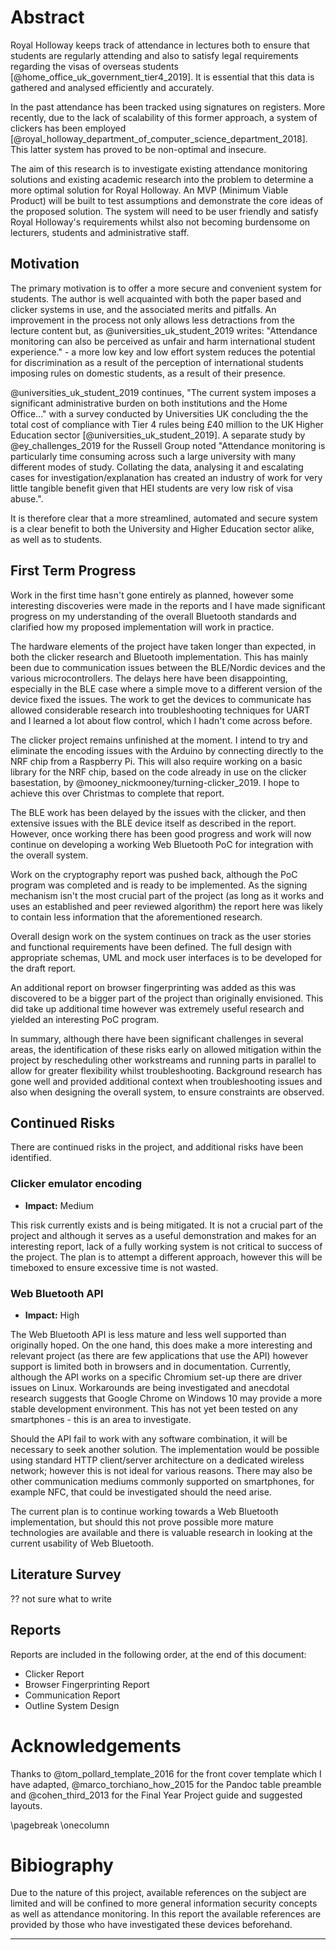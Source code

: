 # Abstract

Royal Holloway keeps track of attendance in lectures both to ensure that students are regularly attending and also to satisfy legal requirements regarding the visas of overseas students [@home_office_uk_government_tier4_2019]. It is essential that this data is gathered and analysed efficiently and accurately.

In the past attendance has been tracked using signatures on registers. More recently, due to the lack of scalability of this former approach, a system of clickers has been employed [@royal_holloway_department_of_computer_science_department_2018]. This latter system has proved to be non-optimal and insecure. 

The aim of this research is to investigate existing attendance monitoring solutions and existing academic research into the problem to determine a more optimal solution for Royal Holloway. An MVP (Minimum Viable Product) will be built to test assumptions and demonstrate the core ideas of the proposed solution. The system will need to be user friendly and satisfy Royal Holloway's requirements whilst also not becoming burdensome on lecturers, students and administrative staff. 

## Motivation 

The primary motivation is to offer a more secure and convenient system for students. The author is well acquainted with both the paper based and clicker systems in use, and the associated merits and pitfalls. An improvement in the process not only allows less detractions from the lecture content but, as @universities_uk_student_2019 writes: "Attendance monitoring can also be perceived as unfair and harm international student experience." - a more low key and low effort system reduces the potential for discrimination as a result of the perception of international students imposing rules on domestic students, as a result of their presence. 

@universities_uk_student_2019 continues, "The current system imposes a significant administrative burden on both institutions and the Home Office..." with a survey conducted by Universities UK concluding the the total cost of compliance with Tier 4 rules being £40 million to the UK Higher Education sector [@universities_uk_student_2019]. A separate study by @ey_challenges_2019 for the Russell Group noted "Attendance monitoring is particularly time consuming across such a large university with many different modes of study. Collating the data, analysing it and escalating cases for investigation/explanation has created an industry of work for very little tangible benefit given that HEI students are very low risk of visa abuse.". 

It is therefore clear that a more streamlined, automated and secure system is a clear benefit to both the University and Higher Education sector alike, as well as to students. 

## First Term Progress

Work in the first time hasn't gone entirely as planned, however some interesting discoveries were made in the reports and I have made significant progress on my understanding of the overall Bluetooth standards and clarified how my proposed implementation will work in practice. 

The hardware elements of the project have taken longer than expected, in both the clicker research and Bluetooth implementation. This has mainly been due to communication issues between the BLE/Nordic devices and the various microcontrollers. The delays here have been disappointing, especially in the BLE case where a simple move to a different version of the device fixed the issues. The work to get the devices to communicate has allowed considerable research into troubleshooting techniques for UART and I learned a lot about flow control, which I hadn't come across before. 

The clicker project remains unfinished at the moment. I intend to try and eliminate the encoding issues with the Arduino by connecting directly to the NRF chip from a Raspberry Pi. This will also require working on a basic library for the NRF chip, based on the code already in use on the clicker basestation, by @mooney_nickmooney/turning-clicker_2019. I hope to achieve this over Christmas to complete that report.

The BLE work has been delayed by the issues with the clicker, and then extensive issues with the BLE device itself as described in the report. However, once working there has been good progress and work will now continue on developing a working Web Bluetooth PoC for integration with the overall system. 

Work on the cryptography report was pushed back, although the PoC program was completed and is ready to be implemented. As the signing mechanism isn't the most crucial part of the project (as long as it works and uses an established and peer reviewed algorithm) the report here was likely to contain less information that the aforementioned research. 

Overall design work on the system continues on track as the user stories and functional requirements have been defined. The full design with appropriate schemas, UML and mock user interfaces is to be developed for the draft report. 

An additional report on browser fingerprinting was added as this was discovered to be a bigger part of the project than originally envisioned. This did take up additional time however was extremely useful research and yielded an interesting PoC program. 

In summary, although there have been significant challenges in several areas, the identification of these risks early on allowed mitigation within the project by rescheduling other workstreams and running parts in parallel to allow for greater flexibility whilst troubleshooting. Background research has gone well and provided additional context when troubleshooting issues and also when designing the overall system, to ensure constraints are observed. 

## Continued Risks

There are continued risks in the project, and additional risks have been identified. 

### Clicker emulator encoding
- **Impact:** Medium

This risk currently exists and is being mitigated. It is not a crucial part of the project and although it serves as a useful demonstration and makes for an interesting report, lack of a fully working system is not critical to success of the project. The plan is to attempt a different approach, however this will be timeboxed to ensure excessive time is not wasted. 

### Web Bluetooth API 
- **Impact:** High

The Web Bluetooth API is less mature and less well supported than originally hoped. On the one hand, this does make a more interesting and relevant project (as there are few applications that use the API) however support is limited both in browsers and in documentation. Currently, although the API works on a specific Chromium set-up there are driver issues on Linux. Workarounds are being investigated and anecdotal research suggests that Google Chrome on Windows 10 may provide a more stable development environment. This has not yet been tested on any smartphones - this is an area to investigate.

Should the API fail to work with any software combination, it will be necessary to seek another solution. The implementation would be possible using standard HTTP client/server architecture on a dedicated wireless network; however this is not ideal for various reasons. There may also be other communication mediums commonly supported on smartphones, for example NFC, that could be investigated should the need arise. 

The current plan is to continue working towards a Web Bluetooth implementation, but should this not prove possible more mature technologies are available and there is valuable research in looking at the current usability of Web Bluetooth. 

## Literature Survey 

?? not sure what to write

## Reports

Reports are included in the following order, at the end of this document: 

- Clicker Report
- Browser Fingerprinting Report
- Communication Report
- Outline System Design 

# Acknowledgements 

Thanks to @tom_pollard_template_2016 for the front cover template which I have adapted, @marco_torchiano_how_2015 for the Pandoc table preamble and @cohen_third_2013 for the Final Year Project guide and suggested layouts. 

\pagebreak 
\onecolumn 

# Bibiography 

Due to the nature of this project, available references on the subject are limited and will be confined to more general information security concepts as well as attendance monitoring. In this report the available references are provided by those who have investigated these devices beforehand. 

---

<div id="refs"></div>